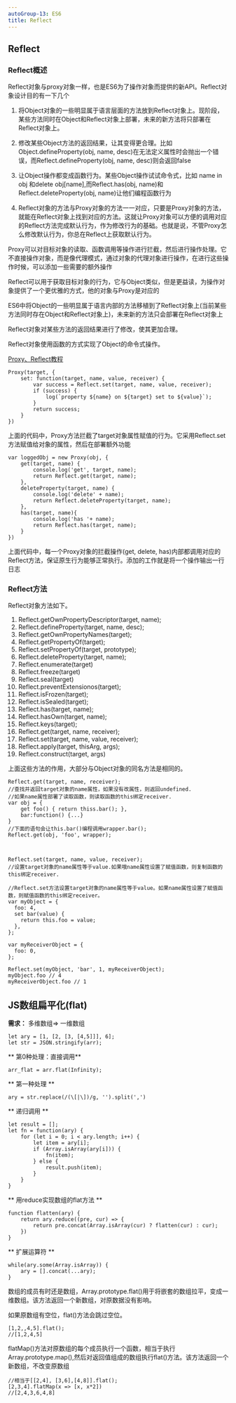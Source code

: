 ```yaml
---
autoGroup-13: ES6
title: Reflect
---
```


## Reflect
### Reflect概述

Reflect对象与proxy对象一样，也是ES6为了操作对象而提供的新API。Reflect对象设计目的有一下几个

1. 将Object对象的一些明显属于语言层面的方法放到Reflect对象上。现阶段，某些方法同时在Object和Reflect对象上部署，未来的新方法将只部署在Reflect对象上。

2. 修改某些Object方法的返回结果，让其变得更合理。比如Object.defineProperty(obj, name, desc)在无法定义属性时会抛出一个错误，而Reflect.defineProperty(obj, name, desc)则会返回false

3. 让Object操作都变成函数行为。某些Object操作试试命令式，比如 name in obj 和delete obj[name],而Reflect.has(obj, name)和Reflect.deleteProperty(obj, name)让他们编程函数行为

4. Reflect对象的方法与Proxy对象的方法一一对应，只要是Proxy对象的方法，就能在Reflect对象上找到对应的方法。这就让Proxy对象可以方便的调用对应的Reflect方法完成默认行为，作为修改行为的基础。也就是说，不管Proxy怎么修改默认行为，你总在Reflect上获取默认行为。

Proxy可以对目标对象的读取、函数调用等操作进行拦截，然后进行操作处理。它不直接操作对象，而是像代理模式，通过对象的代理对象进行操作，在进行这些操作时候，可以添加一些需要的额外操作

Reflect可以用于获取目标对象的行为，它与Object类似，但是更益读，为操作对象提供了一个更优雅的方式，他的对象与Proxy是对应的


ES6中将Object的一些明显属于语言内部的方法移植到了Reflect对象上(当前某些方法同时存在Object和Reflect对象上)，未来新的方法只会部署在Reflect对象上

Reflect对象对某些方法的返回结果进行了修改，使其更加合理。

Reflect对象使用函数的方式实现了Object的命令式操作。

[Proxy、Reflect教程](https://www.runoob.com/w3cnote/es6-reflect-proxy.html)

```
Proxy(target, {
	set: function(target, name, value, receiver) {
    	var success = Reflect.set(target, name, value, receiver);
        if (success) {
        	log(`property ${name} on ${target} set to ${value}`);
        }
        return success;
    }
})
```
上面的代码中，Proxy方法拦截了target对象属性赋值的行为。它采用Reflect.set方法赋值给对象的属性，然后在部署额外功能

```
var loggedObj = new Proxy(obj, {
	get(target, name) {
    	console.log('get', target, name);
		return Reflect.get(target, name);
    },
    deleteProperty(target, name) {
    	console.log('delete' + name);
		return Reflect.deleteProperty(target, name);
    },
    has(target, name){
    	console.log('has '+ name);
        return Reflect.has(target, name);
    }
})
```
上面代码中，每一个Proxy对象的拦截操作(get, delete, has)内部都调用对应的Reflect方法，保证原生行为能够正常执行。添加的工作就是将一个操作输出一行日志

### Reflect方法

Reflect对象方法如下。

1. Reflect.getOwnPropertyDescriptor(target, name);
2. Reflect.defineProperty(target, name, desc);
3. Reflect.getOwnPropertyNames(target);
4. Reflect.getPropertyOf(target);
5. Reflect.setPropertyOf(target, prototype);
6. Reflect.deleteProperty(target, name);
7. Reflect.enumerate(target)
8. Reflect.freeze(target)
9. Reflect.seal(target)
10. Reflect.preventExtensionos(target);
11. Reflect.isFrozen(target);
12. Reflect.isSealed(target);
13. Reflect.has(target, name);
14. Reflect.hasOwn(target, name);
15. Reflect.keys(target);
16. Reflect.get(target, name, receiver);
17. Reflect.set(target, name, value, receiver);
18. Reflect.apply(target, thisArg, args);
19. Reflect.construct(target, args)

上面这些方法的作用，大部分与Object对象的同名方法是相同的。

```
Reflect.get(target, name, receiver);
//查找并返回target对象的name属性，如果没有改属性，则返回undefined.
//如果name属性部署了读取函数，则读取函数的this绑定receiver.
var obj = {
	get foo() { return thiss.bar(); },
    bar:function() {...}
}
//下面的语句会让this.bar()编程调用wrapper.bar();
Reflect.get(obj, 'foo', wrapper);



Reflect.set(target, name, value, receiver);
//设置target对象的name属性等于value.如果哦name属性设置了赋值函数，则复制函数的this绑定receiver.
```

```
//Reflect.set方法设置target对象的name属性等于value。如果name属性设置了赋值函数，则赋值函数的this绑定receiver。
var myObject = {
  foo: 4,
  set bar(value) {
    return this.foo = value;
  },
};

var myReceiverObject = {
  foo: 0,
};

Reflect.set(myObject, 'bar', 1, myReceiverObject);
myObject.foo // 4
myReceiverObject.foo // 1
```

## JS数组扁平化(flat)

**需求：** 多维数组=> 一维数组
```
let ary = [1, [2, [3, [4,5]]], 6];
let str = JSON.stringify(arr);
```
** 第0种处理：直接调用**
```
arr_flat = arr.flat(Infinity);
```
** 第一种处理 **
```
ary = str.replace(/(\[|\])/g, '').split(',')
```

** 递归调用 **
```
let result = [];
let fn = function(ary) {
	for (let i = 0; i < ary.length; i++) {
    	let item = ary[i];
        if (Array.isArray(ary[i])) {
        	fn(item);
        } else {
        	result.push(item);
        }
    }
}
```
** 用reduce实现数组的flat方法 **
```
function flatten(ary) {
	return ary.reduce((pre, cur) => {
    	return pre.concat(Array.isArray(cur) ? flatten(cur) : cur);
    })
}
```
** 扩展运算符 **
```
while(ary.some(Array.isArray)) {
	ary = [].concat(...ary);
}
```

数组的成员有时还是数组，Array.prototype.flat()用于将嵌套的数组拉平，变成一维数组。该方法返回一个新数组，对原数据没有影响。

如果原数组有空位，flat()方法会跳过空位。

```
[1,2,,4,5].flat();
//[1,2,4,5]
```
flatMap()方法对原数组的每个成员执行一个函数，相当于执行Array.prototype.map(),然后对返回值组成的数组执行flat()方法。该方法返回一个新数组，不改变原数组
```
//相当于[[2,4], [3,6],[4,8]].flat();
[2,3,4].flatMap(x => [x, x*2])
//[2,4,3,6,4,8]
```